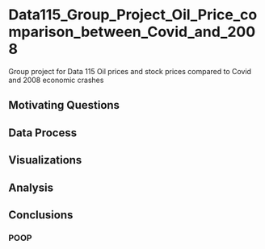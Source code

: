 # Data115_Group_Project_Oil_Price_comparison_between_Covid_and_2008
Group project for Data 115 Oil prices and stock prices compared to Covid and 2008 economic crashes
## Motivating Questions

## Data Process

## Visualizations

## Analysis

## Conclusions
### POOP
